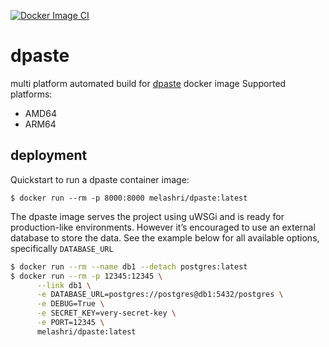 [![Docker Image CI](https://github.com/MohamedElashri/dpaste/actions/workflows/build_test.yml/badge.svg)](https://github.com/MohamedElashri/dpaste/actions/workflows/build_test.yml)

# dpaste
multi platform automated build for [dpaste](https://github.com/bartTC/dpaste) docker image 
Supported platforms:

- AMD64
- ARM64

## deployment 

Quickstart to run a dpaste container image:

```
$ docker run --rm -p 8000:8000 melashri/dpaste:latest
```

The dpaste image serves the project using uWSGi and is ready for 
production-like environments. However it’s encouraged to use an external
 database to store the data. See the example below for all available 
options, specifically `DATABASE_URL`

```bash
$ docker run --rm --name db1 --detach postgres:latest
$ docker run --rm -p 12345:12345 \
      --link db1 \
      -e DATABASE_URL=postgres://postgres@db1:5432/postgres \
      -e DEBUG=True \
      -e SECRET_KEY=very-secret-key \
      -e PORT=12345 \
      melashri/dpaste:latest
```
